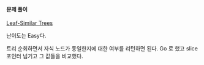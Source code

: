 #### 문제 풀이

[Leaf-Similar Trees](https://leetcode.com/problems/leaf-similar-trees/submissions/)


난이도는 Easy다.

트리 순회하면서 자식 노드가 동일한지에 대한 여부를 리턴하면 된다.
Go 로 했고 slice 포인터 넘기고 그 값들을 비교했다.
